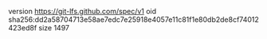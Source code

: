 version https://git-lfs.github.com/spec/v1
oid sha256:dd2a58704713e58ae7edc7e25918e4057e11c81f1e80db2de8cf74012423ed8f
size 1497
